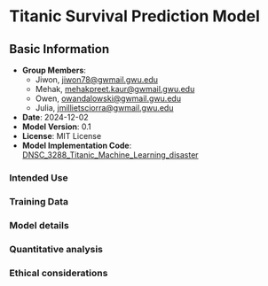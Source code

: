 # Titanic Survival Prediction Model

## Basic Information
- **Group Members**: 
  - Jiwon, jiwon78@gwmail.gwu.edu
  - Mehak, mehakpreet.kaur@gwmail.gwu.edu
  - Owen, owandalowski@gwmail.gwu.edu
  - Julia, jmillietsciorra@gwmail.gwu.edu
- **Date**: 2024-12-02
- **Model Version**: 0.1
- **License**: MIT License
- **Model Implementation Code**: [DNSC_3288_Titanic_Machine_Learning_disaster](https://github.com/jiwonyun780/titanic-machine-learning-disaster/blob/main/Titanic_Project.ipynb)



### Intended Use
### Training Data
### Model details
### Quantitative analysis
### Ethical considerations

